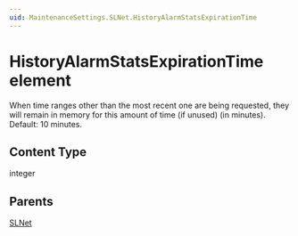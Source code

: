 ```yaml
---
uid: MaintenanceSettings.SLNet.HistoryAlarmStatsExpirationTime
---
```


# HistoryAlarmStatsExpirationTime element

When time ranges other than the most recent one are being requested, they will remain in memory for this amount of time (if unused) (in minutes). Default: 10 minutes.

## Content Type

integer

## Parents

[SLNet](xref:MaintenanceSettings.SLNet)
